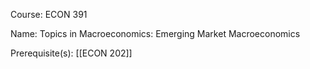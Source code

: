 




Course: ECON 391

Name: Topics in Macroeconomics: Emerging Market Macroeconomics

Prerequisite(s): [[ECON 202]]